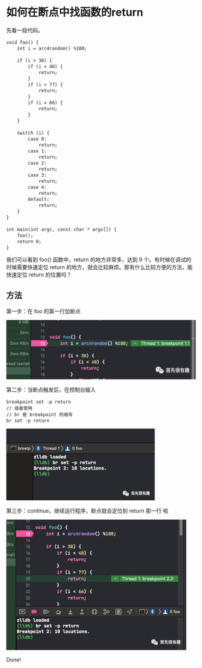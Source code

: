 # 如何在断点中找函数的return

先看一段代码。

```
void foo() {
    int i = arc4random() %100;
    
    if (i > 30) {
        if (i < 40) {
            return;
        }
        if (i > 77) {
            return;
        }
        if (i < 66) {
            return;
        }
    }
    
    switch (i) {
        case 0:
            return;
        case 1:
            return;
        case 2:
            return;
        case 3:
            return;
        case 4:
            return;
        default:
            return;
    }
}

int main(int argc, const char * argv[]) {
    foo();
    return 0;
}
```



我们可以看到 foo() 函数中，return 的地方非常多，达到 9 个。有时候在调试的时候需要快速定位 return 的地方，就会比较麻烦。那有什么比较方便的方法，能快速定位 return 的位置吗？

## 方法



第一步：在 foo 的第一行加断点

![](1.png)

第二步：当断点触发后，在控制台输入

```
breakpoint set -p return
// 或者使用
// br 是 breakpoint 的缩写
br set -p return
```

![](2.png)

第三步：continue，继续运行程序，断点就会定位到 return 那一行 啦

![](3.png)



Done!
